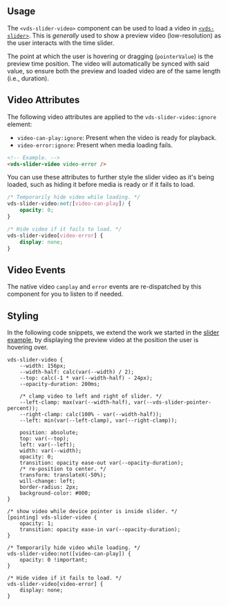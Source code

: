 ## Usage

The `<vds-slider-video>` component can be used to load a video in [`<vds-slider>`](../slider/index.md). This is _generally_ used to show a preview
video (low-resolution) as the user interacts with the time slider.

The point at which the user is hovering or dragging (`pointerValue`) is the preview time position.
The video will automatically be synced with said value, so ensure both the preview and loaded
video are of the same length (i.e., duration).

<slot name="usage" />

## Video Attributes

The following video attributes are applied to the `vds-slider-video:ignore` element:

- `video-can-play:ignore`: Present when the video is ready for playback.
- `video-error:ignore`: Present when media loading fails.

```html
<!-- Example. -->
<vds-slider-video video-error />
```

You can use these attributes to further style the slider video as it's being loaded, such as hiding
it before media is ready or if it fails to load.

```css
/* Temporarily hide video while loading. */
vds-slider-video:not([video-can-play]) {
	opacity: 0;
}

/* Hide video if it fails to load. */
vds-slider-video[video-error] {
	display: none;
}
```

## Video Events

The native video `canplay` and `error` events are re-dispatched by this component for you to
listen to if needed.

<slot name="video-events" />

## Styling

In the following code snippets, we extend the work we started in the [slider example](../slider/index.md#example),
by displaying the preview video at the position the user is hovering over.

<slot name="styling" />

```css:copy
vds-slider-video {
	--width: 156px;
	--width-half: calc(var(--width) / 2);
	--top: calc(-1 * var(--width-half) - 24px);
	--opacity-duration: 200ms;

	/* clamp video to left and right of slider. */
	--left-clamp: max(var(--width-half), var(--vds-slider-pointer-percent));
	--right-clamp: calc(100% - var(--width-half));
	--left: min(var(--left-clamp), var(--right-clamp));

	position: absolute;
	top: var(--top);
	left: var(--left);
	width: var(--width);
	opacity: 0;
	transition: opacity ease-out var(--opacity-duration);
	/* re-position to center. */
	transform: translateX(-50%);
	will-change: left;
	border-radius: 2px;
	background-color: #000;
}

/* show video while device pointer is inside slider. */
[pointing] vds-slider-video {
	opacity: 1;
	transition: opacity ease-in var(--opacity-duration);
}

/* Temporarily hide video while loading. */
vds-slider-video:not([video-can-play]) {
	opacity: 0 !important;
}

/* Hide video if it fails to load. */
vds-slider-video[video-error] {
	display: none;
}
```

